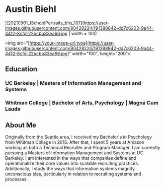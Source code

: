 # Austin Biehl

![20210901_ISchoolPortraits_bhs_107](https://user-images.githubusercontent.com/90428224/191388842-dd7c6203-9a44-4412-8cfd-22bcbb83ea66.jpg | width = 100)

<img src="[https://your-image-url.type](https://user-images.githubusercontent.com/90428224/191388842-dd7c6203-9a44-4412-8cfd-22bcbb83ea66.jpg)" width="100", height="200">

## Education
### UC Berkeley | Masters of Information Management and Systems
### Whitman College | Bachelor of Arts, Psychology | Magna Cum Laude

## About Me
Originally from the Seattle area, I received my 
Bachelor's in Psychology from Whitman College in 2016. After that, I spent 
5 years at Amazon working as both a Technical Recruiter and Program 
Manager.  I am currently pursuing a Masters of Information Management and 
Systems at UC Berkeley. I am interested in the ways that companies define and 
operationalize their core values into scalable recruiting practices. 
Additionally, I study the ways that information systems magnify 
unconscious bias, particularly in relation to recruiting systems and 
processes.
